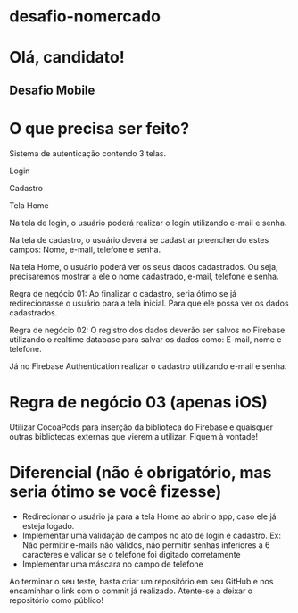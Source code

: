 # desafio-nomercado

# Olá, candidato!

## Desafio Mobile

# O que precisa ser feito? 

Sistema de autenticação contendo 3 telas.

Login

Cadastro

Tela Home

Na tela de login, o usuário poderá realizar o login utilizando e-mail e senha. 

Na tela de cadastro, o usuário deverá se cadastrar preenchendo estes campos: Nome, e-mail, telefone e senha.

Na tela Home, o usuário poderá ver os seus dados cadastrados. Ou seja, precisaremos mostrar a ele o nome cadastrado, e-mail, telefone e senha.


Regra de negócio 01: 
Ao finalizar o cadastro, seria ótimo se já redirecionasse o usuário para a tela inicial. Para que ele possa ver os dados cadastrados.

Regra de negócio 02: 
O registro dos dados deverão ser salvos no Firebase utilizando o realtime database para salvar os dados como: E-mail, nome e telefone. 

Já no Firebase Authentication realizar o cadastro utilizando e-mail e senha.


# Regra de negócio 03 (apenas iOS)

  Utilizar CocoaPods para inserção da biblioteca do Firebase e quaisquer outras bibliotecas externas que vierem a utilizar. Fiquem à vontade!


# Diferencial (não é obrigatório, mas seria ótimo se você fizesse)
- Redirecionar o usuário já para a tela Home ao abrir o app, caso ele já esteja logado.
- Implementar uma validação de campos no ato de login e cadastro. Ex: Não permitir e-mails não válidos, não permitir senhas inferiores a 6 caracteres e validar se o telefone foi digitado corretamente
- Implementar uma máscara no campo de telefone


Ao terminar o seu teste, basta criar um repositório em seu GitHub e nos encaminhar o link com o commit já realizado. Atente-se a deixar o repositório como público!


